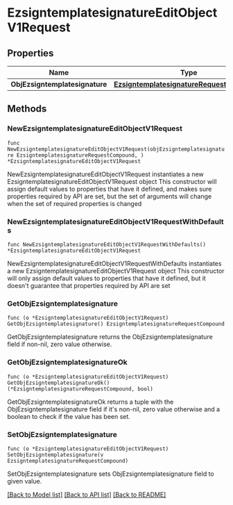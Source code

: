 # EzsigntemplatesignatureEditObjectV1Request

## Properties

Name | Type | Description | Notes
------------ | ------------- | ------------- | -------------
**ObjEzsigntemplatesignature** | [**EzsigntemplatesignatureRequestCompound**](EzsigntemplatesignatureRequestCompound.md) |  | 

## Methods

### NewEzsigntemplatesignatureEditObjectV1Request

`func NewEzsigntemplatesignatureEditObjectV1Request(objEzsigntemplatesignature EzsigntemplatesignatureRequestCompound, ) *EzsigntemplatesignatureEditObjectV1Request`

NewEzsigntemplatesignatureEditObjectV1Request instantiates a new EzsigntemplatesignatureEditObjectV1Request object
This constructor will assign default values to properties that have it defined,
and makes sure properties required by API are set, but the set of arguments
will change when the set of required properties is changed

### NewEzsigntemplatesignatureEditObjectV1RequestWithDefaults

`func NewEzsigntemplatesignatureEditObjectV1RequestWithDefaults() *EzsigntemplatesignatureEditObjectV1Request`

NewEzsigntemplatesignatureEditObjectV1RequestWithDefaults instantiates a new EzsigntemplatesignatureEditObjectV1Request object
This constructor will only assign default values to properties that have it defined,
but it doesn't guarantee that properties required by API are set

### GetObjEzsigntemplatesignature

`func (o *EzsigntemplatesignatureEditObjectV1Request) GetObjEzsigntemplatesignature() EzsigntemplatesignatureRequestCompound`

GetObjEzsigntemplatesignature returns the ObjEzsigntemplatesignature field if non-nil, zero value otherwise.

### GetObjEzsigntemplatesignatureOk

`func (o *EzsigntemplatesignatureEditObjectV1Request) GetObjEzsigntemplatesignatureOk() (*EzsigntemplatesignatureRequestCompound, bool)`

GetObjEzsigntemplatesignatureOk returns a tuple with the ObjEzsigntemplatesignature field if it's non-nil, zero value otherwise
and a boolean to check if the value has been set.

### SetObjEzsigntemplatesignature

`func (o *EzsigntemplatesignatureEditObjectV1Request) SetObjEzsigntemplatesignature(v EzsigntemplatesignatureRequestCompound)`

SetObjEzsigntemplatesignature sets ObjEzsigntemplatesignature field to given value.



[[Back to Model list]](../README.md#documentation-for-models) [[Back to API list]](../README.md#documentation-for-api-endpoints) [[Back to README]](../README.md)


